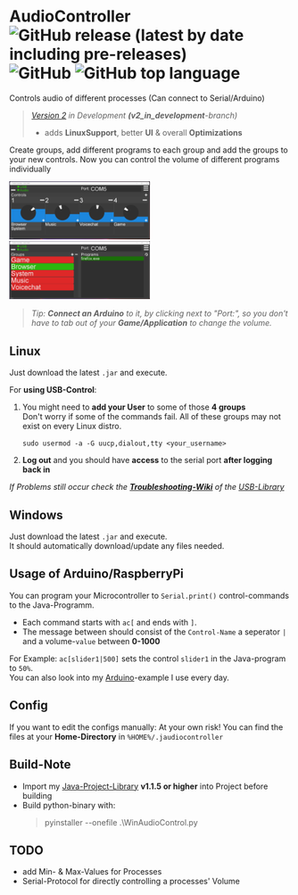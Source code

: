 # AudioController ![GitHub release (latest by date including pre-releases)](https://img.shields.io/github/v/release/realPaulsen/audiocontroller?include_prereleases) ![GitHub](https://img.shields.io/github/license/realPaulsen/AudioController) ![GitHub top language](https://img.shields.io/github/languages/top/realPaulsen/AudioController)

Controls audio of different processes (Can connect to Serial/Arduino)
> *[Version 2](https://github.com/realPaulsen/AudioController/tree/v2_in_development) in Development **(v2_in_development**-branch)*
> - adds **LinuxSupport**, better **UI** & overall **Optimizations**

Create groups, add different programs to each group and add the groups to your new controls. Now you can control the
volume of different programs individually

<img src="img/Screenshot0.png" width="50%" alt="Mainmenu" >

<img src="img/Screenshot1.png" width="50%" alt="Group-Settings">

> *Tip: **Connect an Arduino** to it, by clicking next to "Port:", so you don't have to tab out of your **Game/Application** to change the volume.*

## Linux

Just download the latest `.jar` and execute.

For **using USB-Control**:

1. You might need to **add your User** to some of those **4 groups**<br>
   Don't worry if some of the commands fail. All of these groups may not exist on every Linux distro.
    ```shell
    sudo usermod -a -G uucp,dialout,tty <your_username>
    ```

2. **Log out** and you should have **access** to the serial port **after logging back in**

*If Problems still occur check
the [**Troubleshooting-Wiki**](https://github.com/Fazecast/jSerialComm/wiki/Troubleshooting) of
the [USB-Library](https://github.com/Fazecast/jSerialComm)*

## Windows

Just download the latest `.jar` and execute.<br>
It should automatically download/update any files needed.

## Usage of Arduino/RaspberryPi

You can program your Microcontroller to `Serial.print()` control-commands to the Java-Programm.

- Each command starts with `ac[` and ends with `]`.
- The message between should consist of the `Control-Name` a seperator `|` and a volume-`value` between **0-1000**

For Example: `ac[slider1|500]` sets the control `slider1` in the Java-program to `50%`.
<br>
You can also look into my [Arduino](AudioController_Arduino/AudioController_Arduino.ino)-example I use every day.

## Config

If you want to edit the configs manually: At your own risk! You can find the files at your **Home-Directory**
in `%HOME%/.jaudiocontroller`

## Build-Note

* Import my [Java-Project-Library](https://github.com/realPaulsen/Java-Project-Library) **v1.1.5 or higher** into
  Project before building
* Build python-binary with:
  > pyinstaller --onefile .\WinAudioControl.py

## TODO

* add Min- & Max-Values for Processes
* Serial-Protocol for directly controlling a processes' Volume